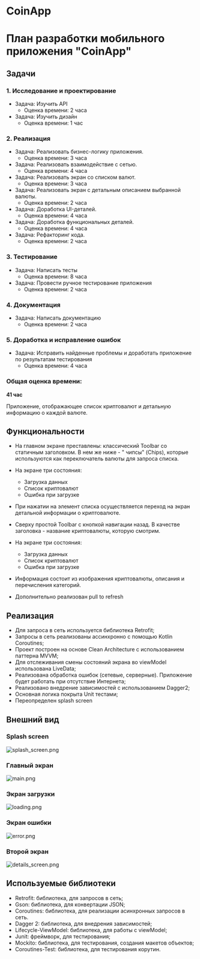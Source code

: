 # CoinApp

# План разработки мобильного приложения "CoinApp"

## Задачи

### 1. Исследование и проектирование

- Задача: Изучить API
    - Оценка времени: 2 часа
- Задача: Изучить дизайн
    - Оценка времени: 1 час

### 2. Реализация

- Задача: Реализовать бизнес-логику приложения.
    - Оценка времени: 3 часа
- Задача: Реализовать взаимодействие с сетью.
    - Оценка времени: 4 часа
- Задача: Реализовать экран со списком валют.
    - Оценка времени: 3 часа
- Задача: Реализовать экран с детальным описанием выбранной валюты.
    - Оценка времени: 2 часа
- Задача: Доработка UI-деталей.
    - Оценка времени: 4 часа
- Задача: Доработка функциональных деталей.
    - Оценка времени: 4 часа
- Задача: Рефакторинг кода.
    - Оценка времени: 2 часа

### 3. Тестирование

- Задача: Написать тесты
    - Оценка времени: 8 часа
- Задача: Провести ручное тестирование приложения
    - Оценка времени: 2 часа

### 4. Документация

- Задача: Написать документацию
    - Оценка времени: 2 часа

### 5. Доработка и исправление ошибок

- Задача: Исправить найденные проблемы и доработать приложение по результатам тестирования
    - Оценка времени: 4 часа

### Общая оценка времени:

**41 час**

Приложение, отображающее список криптовалют и детальную информацию о каждой валюте.

## Функциональности

- На главном экране преставлены: классический Toolbar со статичным заголовком. В нем же ниже - "
  чипсы" (Chips), которые используются как переключатель валюты для запроса списка. 
- На экране три состояния:
  - Загрузка данных
  - Список криптовалют
  - Ошибка при загрузке

- При нажатии на элемент списка осуществляется переход на экран детальной информации о криптовалюте.
  
- Сверху простой Toolbar с кнопкой навигации назад. 
В качестве заголовка - название криптовалюты, которую смотрим. 
- На экране три состояния:
  - Загрузка данных
  - Список криптовалют
  - Ошибка при загрузке

- Информация состоит из изображения криптовалюты, описания и перечисления категорий.

- Дополнительно реализован pull to refresh


## Реализация

- Для запроса в сеть используется библиотека Retrofit;
- Запросы в сеть реализованы ассинхронно с помощью Kotlin Coroutines;
- Проект построен на основе Clean Architecture с использованием паттерна MVVM;
- Для отслеживания смены состояний экрана во viewModel использована LiveData;
- Реализована обработка ошибок (сетевые, серверные). Приложение будет работать при отсутствие
  Интернета;
- Реализовано внедрение зависимостей с использованием Dagger2;
- Основная логика покрыта Unit тестами;
- Переопределен splash screen

## Внешний вид

### Splash screen

![splash_screen.png](screens%2Fsplash_screen.png)

### Главный экран

![main.png](screens%2Fmain.png)

### Экран загрузки

![loading.png](screens%2Floading.png)

### Экран ошибки

![error.png](screens%2Ferror.png)

### Второй экран

![details_screen.png](screens%2Fdetails_screen.png)

## Используемые библиотеки

- Retrofit: библиотека, для запросов в сеть;
- Gson: библиотека, для конвертации JSON;
- Coroutines: библиотека, для реализации асинхронных запросов в сеть.
- Dagger 2: библиотека, для внедрения зависимостей;
- Lifecycle-ViewModel: библиотека, для работы с viewModel;
- Junit: фреймворк, для тестирования;
- Mockito: библиотека, для тестирования, создания макетов объектов;
- Coroutines-Test: библиотека, для тестирования корутин.